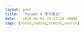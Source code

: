 ```yaml
---
layout: post
title:  "Tocmat 6 学习笔记"
date:   2016-05-03 15:22:24 +0800
tags: [notes,coding,tomcat,source]
---
```


